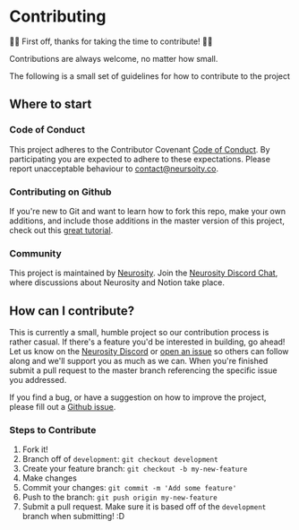 # Contributing

:tada::clinking_glasses:  First off, thanks for taking the time to contribute! :tada::clinking_glasses:

Contributions are always welcome, no matter how small.

The following is a small set of guidelines for how to contribute to the project

## Where to start

### Code of Conduct
This project adheres to the Contributor Covenant [Code of Conduct](CODE_OF_CONDUCT.md).
By participating you are expected to adhere to these expectations. Please report unacceptable behaviour to [contact@neursoity.co](mailto:contact@neursoity.co).

### Contributing on Github

If you're new to Git and want to learn how to fork this repo, make your own additions, and include those additions in the master version of this project, check out this [great tutorial](http://blog.davidecoppola.com/2016/11/howto-contribute-to-open-source-project-on-github/).

### Community

This project is maintained by [Neurosity](https://neurosity.co). Join the [Neurosity Discord Chat](https://discord.gg/E4dvX6g), where discussions about Neurosity and Notion take place.

## How can I contribute?

This is currently a small, humble project so our contribution process is rather casual. If there's a feature you'd be interested in building, go ahead! Let us know on the [Neurosity Discord](https://discord.gg/E4dvX6g) or [open an issue](../../issues) so others can follow along and we'll support you as much as we can. When you're finished submit a pull request to the master branch referencing the specific issue you addressed.

If you find a bug, or have a suggestion on how to improve the project, please fill out a [Github issue](../../issues).

### Steps to Contribute

1. Fork it!
2. Branch off of `development`: `git checkout development`
2. Create your feature branch: `git checkout -b my-new-feature`
3. Make changes
4. Commit your changes: `git commit -m 'Add some feature'`
5. Push to the branch: `git push origin my-new-feature`
6. Submit a pull request. Make sure it is based off of the `development` branch when submitting! :D
